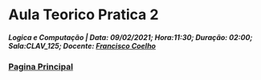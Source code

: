 # Aula Teorico Pratica 2  
##### *Logica e Computação* | **Data:** 09/02/2021; **Hora**:11:30; **Duração**: 02:00; **Sala**:CLAV_125; **Docente**: [Francisco Coelho](../../#docentes)  
### [Pagina Principal](../../)